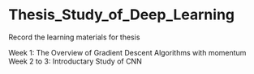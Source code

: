 # Thesis_Study_of_Deep_Learning
Record the learning materials for thesis

Week 1: The Overview of Gradient Descent Algorithms with momentum
Week 2 to 3: Introductary Study of CNN
